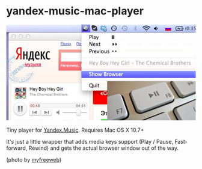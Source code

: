 # yandex-music-mac-player

![yamusicapp3](yamusicapp3.jpg)

Tiny player for [Yandex.Music](http://music.yandex.ru/). Requires Mac OS X 10.7+

It's just a little wrapper that adds media keys support (Play / Pause, Fast-forward, Rewind) and gets the actual browser window out of the way.

(photo by [myfreeweb](http://www.flickr.com/photos/lol2fast4u/5036570278/))
